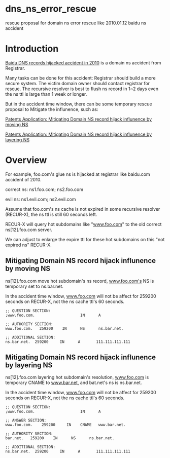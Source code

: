 # dns_ns_error_rescue
rescue proposal for domain ns error rescue like 2010.01.12 baidu ns accident

# Introduction

[Baidu DNS records hijacked accident in 2010](http://www.zdnet.com/article/baidu-dns-records-hijacked-by-iranian-cyber-army/) is a domain ns accident from Registrar.

Many tasks can be done for this accident: Registrar should build a more secure system. The victim domain owner should contact registrar for rescue. The recursive resolver is best to flush ns record in 1~2 days even the ns ttl is large than 1 week or longer.

But in the accident time window, there can be some temporary rescue proposal to Mitigate the influnence, such as:

[Patents Application: Mitigating Domain NS record hijack influnence by moving NS](https://www.google.com/patents/CN106209832A)

[Patents Application: Mitigating Domain NS record hijack influnence by layering NS](https://www.google.com/patents/CN106210165A) 

# Overview

For example, foo.com's glue ns is hijacked at registrar like baidu.com accident of 2010.

correct ns: ns1.foo.com; ns2.foo.com

evil ns: ns1.evil.com; ns2.evil.com

Assume that foo.com's ns cache is not expired in some recursive resolver (RECUR-X), the ns ttl is still 60 seconds left.

RECUR-X will query hot subdomains like "www.foo.com" to the old correct ns[12].foo.com server. 

We can adjust to enlarge the expire ttl for these hot subdomains on this "not expired ns" RECUR-X.

## Mitigating Domain NS record hijack influnence by moving NS

ns[12].foo.com move hot subdomain's ns record, www.foo.com's NS is temporary set to ns.bar.net.

In the accident time window, www.foo.com will not be affect for 259200 seconds on RECUR-X, not the ns cache ttl's 60 seconds.

    ;; QUESTION SECTION:
    ;www.foo.com.                    IN      A

    ;; AUTHORITY SECTION:
    www.foo.com.   259200    IN      NS      ns.bar.net.

    ;; ADDITIONAL SECTION:
    ns.bar.net.  259200     IN      A       111.111.111.111


## Mitigating Domain NS record hijack influnence by layering NS

ns[12].foo.com layering hot subdomain's resolution, www.foo.com is temporary CNAME to www.bar.net, and bat.net's ns is ns.bar.net.

In the accident time window, www.foo.com will not be affect for 259200 seconds on RECUR-X, not the ns cache ttl's 60 seconds.


    ;; QUESTION SECTION:
    ;www.foo.com.                    IN      A

    ;; ANSWER SECTION:
    www.foo.com.    259200     IN    CNAME   www.bar.net.

    ;; AUTHORITY SECTION:
    bar.net.   259200    IN      NS      ns.bar.net.

    ;; ADDITIONAL SECTION:
    ns.bar.net.  259200     IN      A       111.111.111.111
